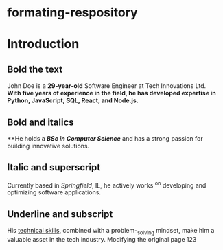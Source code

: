 # formating-respository
# Introduction 

## Bold the text
John Doe is a **29-year-old** Software Engineer at Tech Innovations Ltd.</br> **With five years of experience in the field, he has developed expertise in Python, JavaScript, SQL, React, and Node.js.**</br>
## Bold and italics

**He holds a ***BSc in Computer Science*** and has a strong passion for building innovative solutions.</br> 
## Italic and superscript

Currently based in _Springfield_, IL, he actively works <sup>on</sup> developing and optimizing software applications. </br>
## Underline and subscript

His <ins>technical skills</ins>, combined with a problem-<sub>solving</sub> mindset, make him a valuable asset in the tech industry.
Modifying the original page 123

